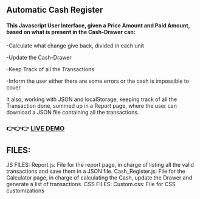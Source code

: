 ## Automatic Cash Register
#### This Javascript User Interface, given a Price Amount and Paid Amount, based on what is present in the Cash-Drawer can:

-Calculate what change give back, divided in each unit

-Update the Cash-Drawer

-Keep Track of all the Transactions

-Inform the user either there are some errors or the cash is impossible to cover.

It also, working with JSON and localStorage, keeping track of all the Transaction done, summed up in a Report page, where the user can download a JSON file containing all the transactions.

### 👉👉👉 [LIVE DEMO](#)<br>

## FILES:

JS FILES:
Report.js: File for the report page, in charge of listing all the valid transactions and save them in a JSON file.
Cash_Register.js: File for the Calculator page, in charge of calculating the Cash, update the Drawer and generate a list of transactions.
CSS FILES:
Custom.css: File for CSS customizations



